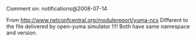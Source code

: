 Comment on: notifications@2008-07-14

From http://www.netconfcentral.org/modulereport/yuma-ncx
Different to the file delivered by open-yuma simulator !!!! Both have same namespace and version.
